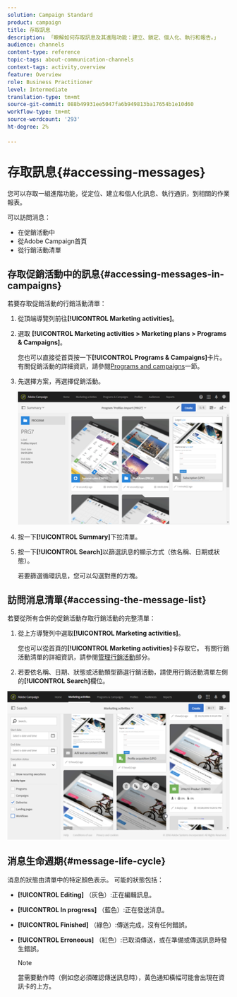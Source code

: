```yaml
---
solution: Campaign Standard
product: campaign
title: 存取訊息
description: 「瞭解如何存取訊息及其進階功能：建立、鎖定、個人化、執行和報告。」
audience: channels
content-type: reference
topic-tags: about-communication-channels
context-tags: activity,overview
feature: Overview
role: Business Practitioner
level: Intermediate
translation-type: tm+mt
source-git-commit: 088b49931ee5047fa6b949813ba17654b1e10d60
workflow-type: tm+mt
source-wordcount: '293'
ht-degree: 2%

---
```



# 存取訊息{#accessing-messages}

您可以存取一組進階功能，從定位、建立和個人化訊息、執行通訊，到相關的作業報表。

可以訪問消息：

* 在促銷活動中
* 從Adobe Campaign首頁
* 從行銷活動清單

## 存取促銷活動中的訊息{#accessing-messages-in-campaigns}

若要存取促銷活動的行銷活動清單：

1. 從頂端導覽列前往&#x200B;**[!UICONTROL Marketing activities]**。
1. 選取 **[!UICONTROL Marketing activities > Marketing plans > Programs & Campaigns]**。

   您也可以直接從首頁按一下&#x200B;**[!UICONTROL Programs & Campaigns]**&#x200B;卡片。 有關促銷活動的詳細資訊，請參閱[Programs and campaigns](../../start/using/programs-and-campaigns.md)一節。

1. 先選擇方案，再選擇促銷活動。

   ![](assets/delivery_list_1.png)

1. 按一下&#x200B;**[!UICONTROL Summary]**&#x200B;下拉清單。
1. 按一下&#x200B;**[!UICONTROL Search]**&#x200B;以篩選訊息的顯示方式（依名稱、日期或狀態）。

   若要篩選循環訊息，您可以勾選對應的方塊。

## 訪問消息清單{#accessing-the-message-list}

若要從所有合併的促銷活動存取行銷活動的完整清單：

1. 從上方導覽列中選取&#x200B;**[!UICONTROL Marketing activities]**。

   您也可以從首頁的&#x200B;**[!UICONTROL Marketing activities]**&#x200B;卡存取它。 有關行銷活動清單的詳細資訊，請參閱[管理行銷活動](../../start/using/marketing-activities.md#creating-a-marketing-activity)部分。

1. 若要依名稱、日期、狀態或活動類型篩選行銷活動，請使用行銷活動清單左側的&#x200B;**[!UICONTROL Search]**&#x200B;欄位。

![](assets/delivery_list_2.png)

## 消息生命週期{#message-life-cycle}

消息的狀態由清單中的特定顏色表示。 可能的狀態包括：

* **[!UICONTROL Editing]** （灰色）:正在編輯訊息。
* **[!UICONTROL In progress]** （藍色）:正在發送消息。
* **[!UICONTROL Finished]** （綠色）:傳送完成，沒有任何錯誤。
* **[!UICONTROL Erroneous]** （紅色）:已取消傳送，或在準備或傳送訊息時發生錯誤。

   >[!NOTE]
   >
   >當需要動作時（例如您必須確認傳送訊息時），黃色通知橫幅可能會出現在資訊卡的上方。
